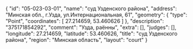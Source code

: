 {
    "id": "05-023-03-01",
    "name": "суд Узденского района",
    "address": "Минская обл., г.Узда, ул.Интернациональная, 61",
    "geometry": {
        "type": "Point",
        "coordinates": [
            27.214659,
            53.460626
        ]
    },
    "description": "375171854292",
    "comment": "Узда, раённы",
    "extra": [],
    "judges": [],
    "longitude": 27.214659,
    "latitude": 53.460626,
    "title": "суд Узденского района",
    "region": "Минская область",
    "layout": "court"
}